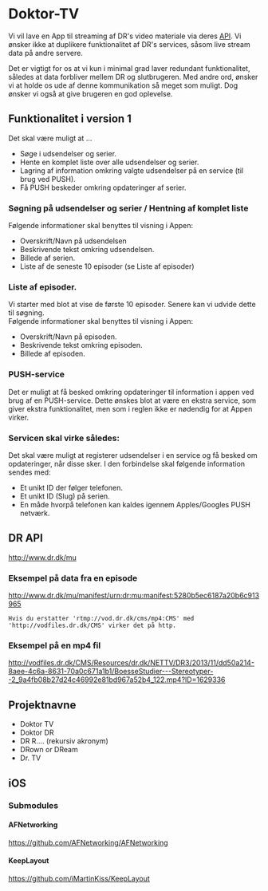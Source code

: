 # Doktor-TV
Vi vil lave en App til streaming af DR's video materiale via deres [API](http://www.dr.dk/mu/).
Vi ønsker ikke at duplikere funktionalitet af DR's services, såsom live stream data på andre servere.

Det er vigtigt for os at vi kun i minimal grad laver redundant funktionalitet, således at data forbliver mellem DR og slutbrugeren.
Med andre ord, ønsker vi at holde os ude af denne kommunikation så meget som muligt. Dog ønsker vi også at give brugeren en god oplevelse.

## Funktionalitet i version 1
Det skal være muligt at ...

* Søge i udsendelser og serier.
* Hente en komplet liste over alle udsendelser og serier.
* Lagring af information omkring valgte udsendelser på en service (til brug ved PUSH).
* Få PUSH beskeder omkring opdateringer af serier.

### Søgning på udsendelser og serier / Hentning af komplet liste
Følgende informationer skal benyttes til visning i Appen:

* Overskrift/Navn på udsendelsen
* Beskrivende tekst omkring udsendelsen.
* Billede af serien.
* Liste af de seneste 10 episoder (se Liste af episoder)

### Liste af episoder.
Vi starter med blot at vise de første 10 episoder. Senere kan vi udvide dette til søgning.    
Følgende informationer skal benyttes til visning i Appen:

* Overskrift/Navn på episoden.
* Beskrivende tekst omkring episoden.
* Billede af episoden.

### PUSH-service
Det er muligt at få besked omkring opdateringer til information i appen ved brug af en PUSH-service.
Dette ønskes blot at være en ekstra service, som giver ekstra funktionalitet, men som i reglen ikke er nødendig for at Appen virker.

### Servicen skal virke således:
Det skal være muligt at registerer udsendelser i en service og få besked om opdateringer, når disse sker.
I den forbindelse skal følgende information sendes med:

* Et unikt ID der følger telefonen.
* Et unikt ID (Slug) på serien.
* En måde hvorpå telefonen kan kaldes igennem Apples/Googles PUSH netværk.


## DR API
http://www.dr.dk/mu

### Eksempel på data fra en episode
http://www.dr.dk/mu/manifest/urn:dr:mu:manifest:5280b5ec6187a20b6c913965

```
Hvis du erstatter 'rtmp://vod.dr.dk/cms/mp4:CMS' med 'http://vodfiles.dr.dk/CMS' virker det på http.
```

### Eksempel på en mp4 fil
http://vodfiles.dr.dk/CMS/Resources/dr.dk/NETTV/DR3/2013/11/dd50a214-8aee-4c6a-8631-70a0c671a1b1/BoesseStudier---Stereotyper--2_9a4fb08b27d24c46992e81bd967a52b4_122.mp4?ID=1629336



## Projektnavne
* Doktor TV
* Doktor DR
* DR R.... (rekursiv akronym)
* DRown or DReam
* Dr. TV



## iOS

### Submodules
#### AFNetworking
https://github.com/AFNetworking/AFNetworking
#### KeepLayout
https://github.com/iMartinKiss/KeepLayout



